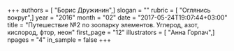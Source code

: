 +++
authors = [ "Борис Дружинин",]
slogan = ""
rubric = [ "Оглянись вокруг",]
year = "2016"
month = "02"
date = "2017-05-24T19:07:44+03:00"
title = "Путешествие №2 по зоопарку элементов. Углерод, азот, кислород, фтор, неон"
first_page = "12"
illustrators = [ "Анна Горлач",]
npages = "4"
in_sample = false
+++
